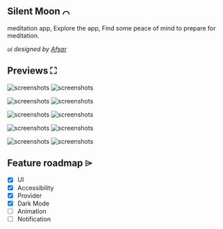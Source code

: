 ## Silent Moon ⌒
meditation app, Explore the app, Find some peace of mind to prepare for meditation.

*ui designed by [Afsar](https://www.figma.com/community/file/882888114457713282)*

## Previews ⛶

<img src="preview/pv1.PNG" alt="screenshots"> <img src="preview/pv6.PNG" alt="screenshots"> 

<img src="preview/pv2.PNG" alt="screenshots"> <img src="preview/pv7.PNG" alt="screenshots"> 

<img src="preview/pv3.PNG" alt="screenshots"> <img src="preview/pv8.PNG" alt="screenshots"> 

<img src="preview/pv4.PNG" alt="screenshots"> <img src="preview/pv9.PNG" alt="screenshots"> 

<img src="preview/pv5.PNG" alt="screenshots"> <img src="preview/pv10.PNG" alt="screenshots"> 




## Feature roadmap ⌲
* [x] UI
* [x] Accessibility
* [x] Provider
* [x] Dark Mode
* [ ] Animation
* [ ] Notification
